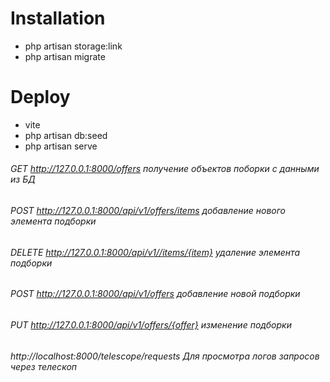 # Installation

 - php artisan storage:link
 - php artisan migrate

# Deploy

 - vite
 - php artisan db:seed
 - php artisan serve

###### GET http://127.0.0.1:8000/offers получение объектов поборки с данными из БД

###### POST http://127.0.0.1:8000/api/v1/offers/items добавление нового элемента подборки
###### DELETE http://127.0.0.1:8000/api/v1//items/{item} удаление элемента подборки

###### POST http://127.0.0.1:8000/api/v1/offers добавление новой подборки
###### PUT http://127.0.0.1:8000/api/v1/offers/{offer} изменение подборки

###### http://localhost:8000/telescope/requests Для просмотра логов запросов через телескоп
